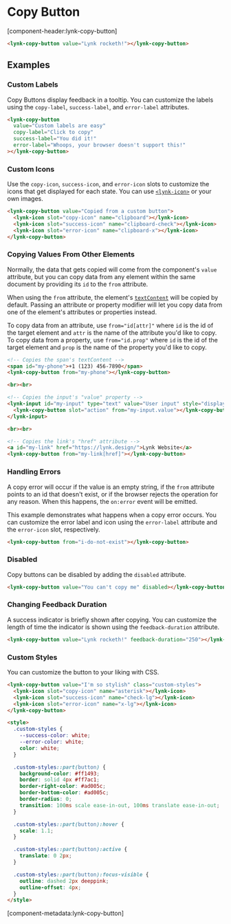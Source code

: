 # Copy Button

[component-header:lynk-copy-button]

```html preview
<lynk-copy-button value="Lynk rocketh!"></lynk-copy-button>
```

## Examples

### Custom Labels

Copy Buttons display feedback in a tooltip. You can customize the labels using the `copy-label`, `success-label`, and `error-label` attributes.

```html preview
<lynk-copy-button
  value="Custom labels are easy"
  copy-label="Click to copy"
  success-label="You did it!"
  error-label="Whoops, your browser doesn't support this!"
></lynk-copy-button>
```

### Custom Icons

Use the `copy-icon`, `success-icon`, and `error-icon` slots to customize the icons that get displayed for each state. You can use [`<lynk-icon>`](/components/icon) or your own images.

```html preview
<lynk-copy-button value="Copied from a custom button">
  <lynk-icon slot="copy-icon" name="clipboard"></lynk-icon>
  <lynk-icon slot="success-icon" name="clipboard-check"></lynk-icon>
  <lynk-icon slot="error-icon" name="clipboard-x"></lynk-icon>
</lynk-copy-button>
```

### Copying Values From Other Elements

Normally, the data that gets copied will come from the component's `value` attribute, but you can copy data from any element within the same document by providing its `id` to the `from` attribute.

When using the `from` attribute, the element's [`textContent`](https://developer.mozilla.org/en-US/docs/Web/API/Node/textContent) will be copied by default. Passing an attribute or property modifier will let you copy data from one of the element's attributes or properties instead.

To copy data from an attribute, use `from="id[attr]"` where `id` is the id of the target element and `attr` is the name of the attribute you'd like to copy. To copy data from a property, use `from="id.prop"` where `id` is the id of the target element and `prop` is the name of the property you'd like to copy.

```html preview
<!-- Copies the span's textContent -->
<span id="my-phone">+1 (123) 456-7890</span>
<lynk-copy-button from="my-phone"></lynk-copy-button>

<br><br>

<!-- Copies the input's "value" property -->
<lynk-input id="my-input" type="text" value="User input" style="display: inline-block; max-width: 300px;">
  <lynk-copy-button slot="action" from="my-input.value"></lynk-copy-button>
</lynk-input>

<br><br>

<!-- Copies the link's "href" attribute -->
<a id="my-link" href="https://lynk.design/">Lynk Website</a>
<lynk-copy-button from="my-link[href]"></lynk-copy-button>
```

### Handling Errors

A copy error will occur if the value is an empty string, if the `from` attribute points to an id that doesn't exist, or if the browser rejects the operation for any reason. When this happens, the `on:error` event will be emitted.

This example demonstrates what happens when a copy error occurs. You can customize the error label and icon using the `error-label` attribute and the `error-icon` slot, respectively.

```html preview
<lynk-copy-button from="i-do-not-exist"></lynk-copy-button>
```

### Disabled

Copy buttons can be disabled by adding the `disabled` attribute.

```html preview
<lynk-copy-button value="You can't copy me" disabled></lynk-copy-button>
```

### Changing Feedback Duration

A success indicator is briefly shown after copying. You can customize the length of time the indicator is shown using the `feedback-duration` attribute.

```html preview
<lynk-copy-button value="Lynk rocketh!" feedback-duration="250"></lynk-copy-button>
```

### Custom Styles

You can customize the button to your liking with CSS.

```html preview
<lynk-copy-button value="I'm so stylish" class="custom-styles">
  <lynk-icon slot="copy-icon" name="asterisk"></lynk-icon>
  <lynk-icon slot="success-icon" name="check-lg"></lynk-icon>
  <lynk-icon slot="error-icon" name="x-lg"></lynk-icon>
</lynk-copy-button>

<style>
  .custom-styles {
    --success-color: white;
    --error-color: white;
    color: white;
  }

  .custom-styles::part(button) {
    background-color: #ff1493;
    border: solid 4px #ff7ac1;
    border-right-color: #ad005c;
    border-bottom-color: #ad005c;
    border-radius: 0;
    transition: 100ms scale ease-in-out, 100ms translate ease-in-out;
  }

  .custom-styles::part(button):hover {
    scale: 1.1;
  }

  .custom-styles::part(button):active {
    translate: 0 2px;
  }

  .custom-styles::part(button):focus-visible {
    outline: dashed 2px deeppink;
    outline-offset: 4px;
  }
</style>
```

[component-metadata:lynk-copy-button]
